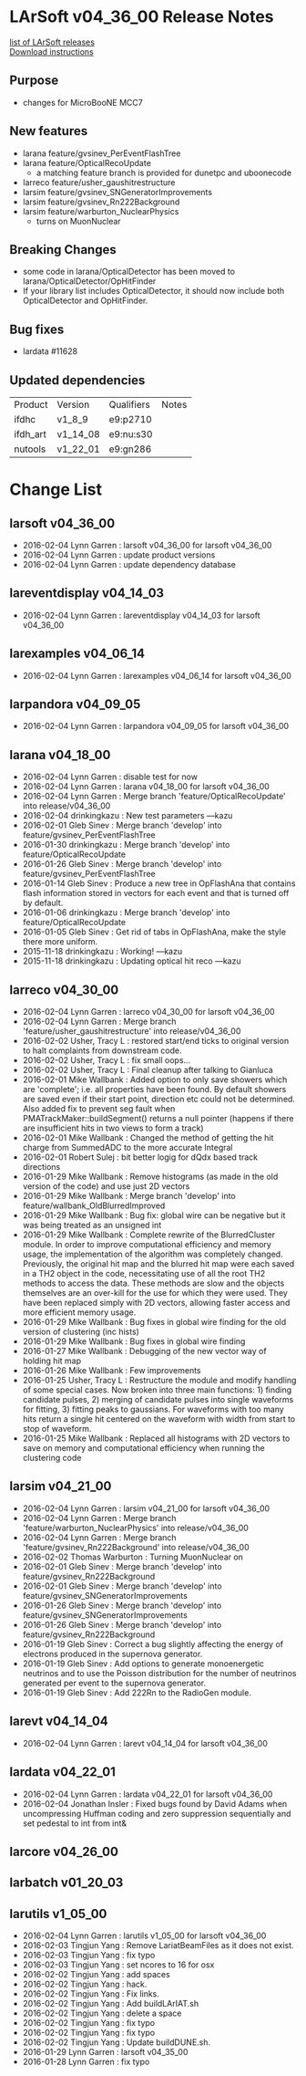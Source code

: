 # LArSoft v04_36_00 Release Notes



[list of LArSoft releases](LArSoft_release_list)  
[Download instructions](http://scisoft.fnal.gov/scisoft/bundles/larsoft/v04_36_00/larsoft-v04_36_00.html)

## Purpose

-   changes for MicroBooNE MCC7

## New features

-   larana feature/gvsinev_PerEventFlashTree
-   larana feature/OpticalRecoUpdate
    -   a matching feature branch is provided for dunetpc and uboonecode
-   larreco feature/usher_gaushitrestructure
-   larsim feature/gvsinev_SNGeneratorImprovements
-   larsim feature/gvsinev_Rn222Background
-   larsim feature/warburton_NuclearPhysics
    -   turns on MuonNuclear

## Breaking Changes

-   some code in larana/OpticalDetector has been moved to larana/OpticalDetector/OpHitFinder
-   If your library list includes OpticalDetector, it should now include both OpticalDetector and OpHitFinder.

## Bug fixes

-   lardata \#11628

## Updated dependencies

|          |          |            |       |
|----------|----------|------------|-------|
| Product  | Version  | Qualifiers | Notes |
| ifdhc    | v1_8_9  | e9:p2710   |       |
| ifdh_art | v1_14_08 | e9:nu:s30  |       |
| nutools  | v1_22_01 | e9:gn286   |       |

# Change List

## larsoft v04_36_00

-   2016-02-04 Lynn Garren : larsoft v04_36_00 for larsoft v04_36_00
-   2016-02-04 Lynn Garren : update product versions
-   2016-02-04 Lynn Garren : update dependency database

## lareventdisplay v04_14_03

-   2016-02-04 Lynn Garren : lareventdisplay v04_14_03 for larsoft v04_36_00

## larexamples v04_06_14

-   2016-02-04 Lynn Garren : larexamples v04_06_14 for larsoft v04_36_00

## larpandora v04_09_05

-   2016-02-04 Lynn Garren : larpandora v04_09_05 for larsoft v04_36_00

## larana v04_18_00

-   2016-02-04 Lynn Garren : disable test for now
-   2016-02-04 Lynn Garren : larana v04_18_00 for larsoft v04_36_00
-   2016-02-04 Lynn Garren : Merge branch 'feature/OpticalRecoUpdate' into release/v04_36_00
-   2016-02-04 drinkingkazu : New test parameters —kazu
-   2016-02-01 Gleb Sinev : Merge branch 'develop' into feature/gvsinev_PerEventFlashTree
-   2016-01-30 drinkingkazu : Merge branch 'develop' into feature/OpticalRecoUpdate
-   2016-01-26 Gleb Sinev : Merge branch 'develop' into feature/gvsinev_PerEventFlashTree
-   2016-01-14 Gleb Sinev : Produce a new tree in OpFlashAna that contains flash information stored in vectors for each event and that is turned off by default.
-   2016-01-06 drinkingkazu : Merge branch 'develop' into feature/OpticalRecoUpdate
-   2016-01-05 Gleb Sinev : Get rid of tabs in OpFlashAna, make the style there more uniform.
-   2015-11-18 drinkingkazu : Working! —kazu
-   2015-11-18 drinkingkazu : Updating optical hit reco —kazu

## larreco v04_30_00

-   2016-02-04 Lynn Garren : larreco v04_30_00 for larsoft v04_36_00
-   2016-02-04 Lynn Garren : Merge branch 'feature/usher_gaushitrestructure' into release/v04_36_00
-   2016-02-02 Usher, Tracy L : restored start/end ticks to original version to halt complaints from downstream code.
-   2016-02-02 Usher, Tracy L : fix small oops…
-   2016-02-02 Usher, Tracy L : Final cleanup after talking to Gianluca
-   2016-02-01 Mike Wallbank : Added option to only save showers which are 'complete'; i.e. all properties have been found. By default showers are saved even if their start point, direction etc could not be determined. Also added fix to prevent seg fault when PMATrackMaker::buildSegment() returns a null pointer (happens if there are insufficient hits in two views to form a track)
-   2016-02-01 Mike Wallbank : Changed the method of getting the hit charge from SummedADC to the more accurate Integral
-   2016-02-01 Robert Sulej : bit better logig for dQdx based track directions
-   2016-01-29 Mike Wallbank : Remove histograms (as made in the old version of the code) and use just 2D vectors
-   2016-01-29 Mike Wallbank : Merge branch 'develop' into feature/wallbank_OldBlurredImproved
-   2016-01-29 Mike Wallbank : Bug fix: global wire can be negative but it was being treated as an unsigned int
-   2016-01-29 Mike Wallbank : Complete rewrite of the BlurredCluster module. In order to improve computational efficiency and memory usage, the implementation of the algorithm was completely changed. Previously, the original hit map and the blurred hit map were each saved in a TH2 object in the code, necessitating use of all the root TH2 methods to access the data. These methods are slow and the objects themselves are an over-kill for the use for which they were used. They have been replaced simply with 2D vectors, allowing faster access and more efficient memory usage.
-   2016-01-29 Mike Wallbank : Bug fixes in global wire finding for the old version of clustering (inc hists)
-   2016-01-29 Mike Wallbank : Bug fixes in global wire finding
-   2016-01-27 Mike Wallbank : Debugging of the new vector way of holding hit map
-   2016-01-26 Mike Wallbank : Few improvements
-   2016-01-25 Usher, Tracy L : Restructure the module and modify handling of some special cases. Now broken into three main functions: 1) finding candidate pulses, 2) merging of candidate pulses into single waveforms for fitting, 3) fitting peaks to gaussians. For waveforms with too many hits return a single hit centered on the waveform with width from start to stop of waveform.
-   2016-01-25 Mike Wallbank : Replaced all histograms with 2D vectors to save on memory and computational efficiency when running the clustering code

## larsim v04_21_00

-   2016-02-04 Lynn Garren : larsim v04_21_00 for larsoft v04_36_00
-   2016-02-04 Lynn Garren : Merge branch 'feature/warburton_NuclearPhysics' into release/v04_36_00
-   2016-02-04 Lynn Garren : Merge branch 'feature/gvsinev_Rn222Background' into release/v04_36_00
-   2016-02-02 Thomas Warburton : Turning MuonNuclear on
-   2016-02-01 Gleb Sinev : Merge branch 'develop' into feature/gvsinev_Rn222Background
-   2016-02-01 Gleb Sinev : Merge branch 'develop' into feature/gvsinev_SNGeneratorImprovements
-   2016-01-26 Gleb Sinev : Merge branch 'develop' into feature/gvsinev_SNGeneratorImprovements
-   2016-01-26 Gleb Sinev : Merge branch 'develop' into feature/gvsinev_Rn222Background
-   2016-01-19 Gleb Sinev : Correct a bug slightly affecting the energy of electrons produced in the supernova generator.
-   2016-01-19 Gleb Sinev : Add options to generate monoenergetic neutrinos and to use the Poisson distribution for the number of neutrinos generated per event to the supernova generator.
-   2016-01-19 Gleb Sinev : Add 222Rn to the RadioGen module.

## larevt v04_14_04

-   2016-02-04 Lynn Garren : larevt v04_14_04 for larsoft v04_36_00

## lardata v04_22_01

-   2016-02-04 Lynn Garren : lardata v04_22_01 for larsoft v04_36_00
-   2016-02-04 Jonathan Insler : Fixed bugs found by David Adams when uncompressing Huffman coding and zero suppression sequentially and set pedestal to int from int&amp;

## larcore v04_26_00

## larbatch v01_20_03

## larutils v1_05_00

-   2016-02-04 Lynn Garren : larutils v1_05_00 for larsoft v04_36_00
-   2016-02-03 Tingjun Yang : Remove LariatBeamFiles as it does not exist.
-   2016-02-03 Tingjun Yang : fix typo
-   2016-02-03 Tingjun Yang : set ncores to 16 for osx
-   2016-02-02 Tingjun Yang : add spaces
-   2016-02-02 Tingjun Yang : hack.
-   2016-02-02 Tingjun Yang : Fix links.
-   2016-02-02 Tingjun Yang : Add buildLArIAT.sh
-   2016-02-02 Tingjun Yang : delete a space
-   2016-02-02 Tingjun Yang : fix typo
-   2016-02-02 Tingjun Yang : fix typo
-   2016-02-02 Tingjun Yang : Update buildDUNE.sh.
-   2016-01-29 Lynn Garren : larsoft v04_35_00
-   2016-01-28 Lynn Garren : fix typo
